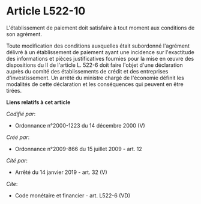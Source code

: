 # Article L522-10

L'établissement de paiement doit satisfaire à tout moment aux conditions de son agrément. 

Toute modification des conditions auxquelles était subordonné l'agrément délivré à un établissement de paiement ayant une
incidence sur l'exactitude des informations et pièces justificatives fournies pour la mise en œuvre des dispositions du II de
l'article L. 522-6 doit faire l'objet d'une déclaration auprès du comité des établissements de crédit et des entreprises
d'investissement. Un arrêté du ministre chargé de l'économie définit les modalités de cette déclaration et les conséquences
qui peuvent en être tirées.

**Liens relatifs à cet article**

_Codifié par_:

  - Ordonnance n°2000-1223 du 14 décembre 2000 (V)

_Créé par_:

  - Ordonnance n°2009-866 du 15 juillet 2009 - art. 12

_Cité par_:

  - Arrêté du 14 janvier 2019 - art. 32 (V)

_Cite_:

  - Code monétaire et financier - art. L522-6 (VD)
